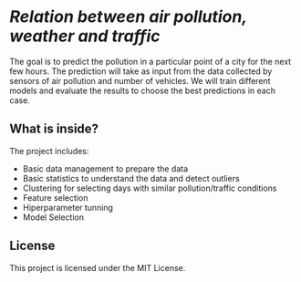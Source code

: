 # *Relation between air pollution, weather and traffic*

The goal is to predict the pollution in a particular point of a city for the next few hours. The prediction will take as input from the data collected by sensors of air pollution and number of vehicles. We will train different models and evaluate the results to choose the best predictions in each case.

## What is inside?

The project includes:

- Basic data management to prepare the data
- Basic statistics to understand the data and detect outliers
- Clustering for selecting days with similar pollution/traffic conditions
- Feature selection
- Hiperparameter tunning
- Model Selection

## License

This project is licensed under the MIT License.


